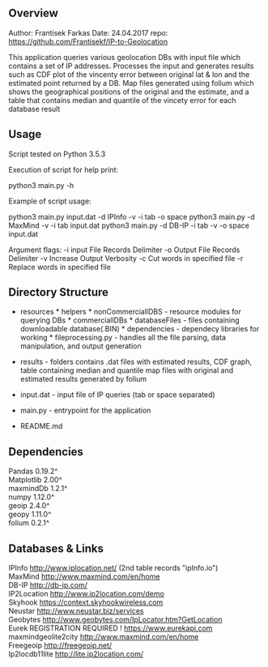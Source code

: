 Overview
-------------------
Author: Frantisek Farkas
Date:   24.04.2017
repo: https://github.com/Frantisekf/IP-to-Geolocation

This application queries various geolocation DBs with input file which contains a set of IP addresses.
Processes the input and generates results such as CDF plot of the vincenty error between original lat & lon
and the estimated point returned by a DB. Map files generated using folium which shows the geographical positions
of the original and the estimate, and a table that contains median and quantile of the vincety error for each database result




Usage
-------------------


Script tested on Python 3.5.3

Execution of script for help print:
   
   python3 main.py -h
  
Example of script usage:

   python3 main.py input.dat -d IPInfo -v -i tab -o space
   python3 main.py -d MaxMind -v -i tab input.dat
   python3 main.py -d DB-IP -i tab -v -o space input.dat

Argument flags:
    -i  input File Records Delimiter
    -o  Output File Records Delimiter
    -v  Increase Output Verbosity
    -c  Cut words in specified file
    -r  Replace words in specified file


Directory Structure
-------------------

* resources
       * helpers
       * nonCommerciallDBS - resource modules for querying DBs
       * commerciallDBs
       * databaseFiles - files containing downloadable database(.BIN)
       * dependencies - dependecy libraries for working
       * fileprocessing.py - handles all the file parsing, data manipulation, and output generation
* results - folders contains .dat files with estimated results, CDF graph, table containing median and quantile
             map files with original and estimated results generated by folium

* input.dat - input file of IP queries (tab or space separated)
* main.py - entrypoint for the application
* README.md

Dependencies 
-------------------

Pandas 0.19.2^ <br />
Matplotlib 2.00^ <br />
maxmindDb 1.2.1^ <br />
numpy 1.12.0^ <br />
geoip 2.4.0^ <br />
geopy 1.11.0^ <br />
folium 0.2.1^ <br />


Databases & Links 
-------------------

IPInfo                    http://www.iplocation.net/ (2nd table records "ipInfo.io") <br />
MaxMind                   http://www.maxmind.com/en/home <br />
DB-IP                     http://db-ip.com/ <br />
IP2Location               http://www.ip2location.com/demo <br />
Skyhook                   https://context.skyhookwireless.com <br />
Neustar                   http://www.neustar.biz/services <br />
Geobytes                  http://www.geobytes.com/IpLocator.htm?GetLocation <br />
Eurek                     REGISTRATION REQUIRED !  https://www.eurekapi.com <br />
maxmindgeolite2city       http://www.maxmind.com/en/home <br />
Freegeoip                 http://freegeoip.net/ <br />
Ip2locdb11lite            http://lite.ip2location.com/ <br />

